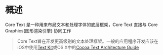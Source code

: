 # 概述  

Core Text 是一种用来布局文本和处理字体的底层框架，Core Text 直接与 Core Graphics(图形渲染引擎) 协同工作   

>  Core Text旨在开发更高级别的文本处理框架。一般的应用程序开发应该在iOS中使用[Text Kit](https://developer.apple.com/library/archive/documentation/StringsTextFonts/Conceptual/TextAndWebiPhoneOS/Introduction/Introduction.html#//apple_ref/doc/uid/TP40009542)或OS X中的[Cocoa Text Architecture Guide](https://developer.apple.com/library/archive/documentation/TextFonts/Conceptual/CocoaTextArchitecture/Introduction/Introduction.html#//apple_ref/doc/uid/TP40009459)  


